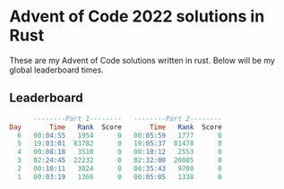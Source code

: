 # Advent of Code 2022 solutions in Rust

These are my Advent of Code solutions written in rust. Below will be my global leaderboard times.

## Leaderboard

```sql
      --------Part 1--------   --------Part 2--------
Day       Time   Rank  Score       Time   Rank  Score
  6   00:04:55   1954      0   00:05:59   1777      0
  5   19:03:01  83782      0   19:05:37  81478      0
  4   00:08:18   3510      0   00:10:12   2553      0
  3   02:24:45  22232      0   02:32:00  20085      0
  2   00:10:11   3024      0   00:35:43   9700      0
  1   00:03:19   1366      0   00:05:05   1338      0
```
